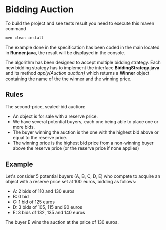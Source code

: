 # Bidding Auction

To build the project and see tests result you need to execute this maven command

```bash
mvn clean install
```

The example done in the specification has been coded in the main located in **Runner.java**, the result will be 
displayed in the console.

The algorithm has been designed to accept multiple bidding strategy.
Each new bidding strategy has to implement the interface **BiddingStrategy.java** and its method *apply(Auction auction)* which returns 
a **Winner** object containing the name of the the winner and the winning price.

## Rules 
The second-price, sealed-bid auction:

- An object is for sale with a reserve price.
- We have several potential buyers, each one being able to place one or more bids.
- The buyer winning the auction is the one with the highest bid above or equal to the reserve price.
- The winning price is the highest bid price from a non-winning buyer above the reserve price (or the reserve price if none applies)

## Example

Let's consider 5 potential buyers (A, B, C, D, E) who compete to acquire an object with a reserve price set at 100 euros, bidding as follows:
 
- A: 2 bids of 110 and 130 euros
- B: 0 bid
- C: 1 bid of 125 euros
- D: 3 bids of 105, 115 and 90 euros
- E: 3 bids of 132, 135 and 140 euros
 
The buyer E wins the auction at the price of 130 euros.

